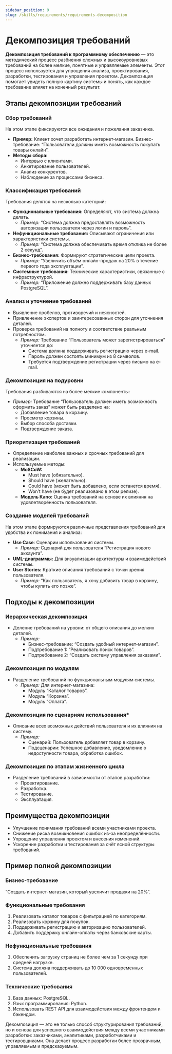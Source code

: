 ```yaml
---
sidebar_position: 9
slug: /skills/requirements/requirements-decomposition
---
```


# Декомпозиция требований

**Декомпозиция требований к программному обеспечению** — это методический процесс разбиения сложных и высокоуровневых требований на более мелкие, понятные и управляемые элементы. Этот процесс используется для упрощения анализа, проектирования, разработки, тестирования и управления проектом. Декомпозиция помогает увидеть полную картину системы и понять, как каждое требование влияет на конечный результат.

## Этапы декомпозиции требований

### Сбор требований

На этом этапе фиксируются все ожидания и пожелания заказчика.

- **Пример:** Клиент хочет разработать интернет-магазин. Бизнес-требование: “Пользователи должны иметь возможность покупать товары онлайн”.
- **Методы сбора:**
  - Интервью с клиентами.
  - Анкетирование пользователей.
  - Анализ конкурентов.
  - Наблюдение за процессами бизнеса.

### Классификация требований

Требования делятся на несколько категорий:

- **Функциональные требования:** Определяют, что система должна делать.
  - *Пример:* “Система должна предоставлять возможность авторизации пользователя через логин и пароль”.
- **Нефункциональные требования:** Описывают ограничения или характеристики системы.
  - *Пример:* “Система должна обеспечивать время отклика не более 2 секунд”.
- **Бизнес-требования:** Формируют стратегические цели проекта.
  - *Пример:* “Увеличить объём онлайн-продаж на 20% в течение первого года эксплуатации”.
- **Системные требования:** Технические характеристики, связанные с инфраструктурой.
  - *Пример:* “Приложение должно поддерживать базу данных PostgreSQL”.

### Анализ и уточнение требований

- Выявление пробелов, противоречий и неясностей.
- Привлечение экспертов и заинтересованных сторон для уточнения деталей.
- Проверка требований на полноту и соответствие реальным потребностям.
  - *Пример:* Требование “Пользователь может зарегистрироваться” уточняется до:
    - Система должна поддерживать регистрацию через e-mail.
    - Пароль должен состоять минимум из 8 символов.
    - Требуется подтверждение регистрации через письмо на e-mail.

### Декомпозиция на подуровни

Требования разбиваются на более мелкие компоненты:

- *Пример:* Требование “Пользователь должен иметь возможность оформить заказ” может быть разделено на:
  - Добавление товара в корзину.
  - Просмотр корзины.
  - Выбор способа доставки.
  - Подтверждение заказа.

### Приоритизация требований

- Определение наиболее важных и срочных требований для реализации.
- Используемые методы:
  - **MoSCoW:**
    - Must have (обязательно).
    - Should have (желательно).
    - Could have (может быть добавлено, если останется время).
    - Won’t have (не будет реализовано в этом релизе).
  - **Модель Kano:** Оценка требований на основе их влияния на удовлетворённость пользователя.

### Создание моделей требований

На этом этапе формируются различные представления требований для удобства их понимания и анализа:

- **Use Case**: Сценарии использования системы.
  - *Пример:* Сценарий для пользователя “Регистрация нового аккаунта”.
- **UML-диаграммы:** Для визуализации архитектуры и взаимодействий системы.
- **User Stories:** Краткие описания требований с точки зрения пользователя.
  - *Пример:* “Как пользователь, я хочу добавить товар в корзину, чтобы купить его позже”.

## Подходы к декомпозиции

### Иерархическая декомпозиция

- Деление требований на уровни: от общего описания до мелких деталей.
  - *Пример:*
    - Бизнес-требование: “Создать удобный интернет-магазин”.
    - Подтребование 1: “Реализовать поиск товаров”.
    - Подтребование 2: “Создать систему управления заказами”.

### Декомпозиция по модулям

- Разделение требований по функциональным модулям системы.
  - *Пример:* Для интернет-магазина:
    - Модуль “Каталог товаров”.
    - Модуль “Корзина”.
    - Модуль “Оплата”.

### Декомпозиция по сценариям использования*

- Описание всех возможных действий пользователя и их влияния на систему.
  - *Пример:*
    - Сценарий: Пользователь добавляет товар в корзину.
    - Подсценарии: Успешное добавление, уведомление о недоступности товара, обработка ошибок.

### Декомпозиция по этапам жизненного цикла

- Разделение требований в зависимости от этапов разработки:
  - Проектирование.
  - Разработка.
  - Тестирование.
  - Эксплуатация.

## Преимущества декомпозиции

- Улучшение понимания требований всеми участниками проекта.
- Снижение риска возникновения ошибок из-за неопределённости.
- Упрощение управления проектом и внесения изменений.
- Ускорение разработки и тестирования за счёт ясной структуры требований.

## Пример полной декомпозиции

### Бизнес-требование

“Создать интернет-магазин, который увеличит продажи на 20%”.

### Функциональные требования

1. Реализовать каталог товаров с фильтрацией по категориям.
2. Реализовать корзину для покупок.
3. Поддерживать регистрацию и авторизацию пользователей.
4. Добавить поддержку онлайн-оплаты через банковские карты.

### Нефункциональные требования

1. Обеспечить загрузку страниц не более чем за 1 секунду при средней нагрузке.
2. Система должна поддерживать до 10 000 одновременных пользователей.

### Технические требования

1. База данных: PostgreSQL.
2. Язык программирования: Python.
3. Использовать REST API для взаимодействия между фронтендом и бэкендом.

Декомпозиция — это не только способ структурирования требований, но и основа для успешного взаимодействия между всеми участниками разработки: заказчиками, аналитиками, разработчиками и тестировщиками. Она делает процесс разработки более прозрачным, управляемым и предсказуемым.
